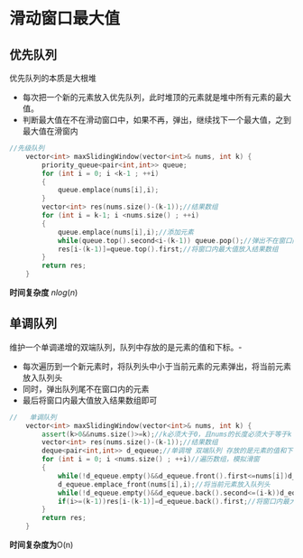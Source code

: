 # 滑动窗口最大值

## 优先队列

优先队列的本质是大根堆

- 每次把一个新的元素放入优先队列，此时堆顶的元素就是堆中所有元素的最大值。
- 判断最大值在不在滑动窗口中，如果不再，弹出，继续找下一个最大值，之到最大值在滑窗内

```cc
//先级队列
    vector<int> maxSlidingWindow(vector<int>& nums, int k) {
        priority_queue<pair<int,int>> queue;
        for (int i = 0; i <k-1 ; ++i)
        {
            queue.emplace(nums[i],i);
        }
        vector<int> res(nums.size()-(k-1));//结果数组
        for (int i = k-1; i <nums.size() ; ++i)
        {
            queue.emplace(nums[i],i);//添加元素
            while(queue.top().second<i-(k-1)) queue.pop();//弹出不在窗口内的元素
            res[i-(k-1)]=queue.top().first;//将窗口内最大值放入结果数组
        }
        return res;
    }
```

 **时间复杂度**  $nlog(n)$

## 单调队列

维护一个单调递增的双端队列，队列中存放的是元素的值和下标。-

- 每次遍历到一个新元素时，将队列头中小于当前元素的元素弹出，将当前元素放入队列头
- 同时，弹出队列尾不在窗口内的元素
- 最后将窗口内最大值放入结果数组即可



```cc
//   单调队列
    vector<int> maxSlidingWindow(vector<int>& nums, int k) {
        assert(k>0&&nums.size()>=k);//k必须大于0，且nums的长度必须大于等于k
        vector<int> res(nums.size()-(k-1));//结果数组
        deque<pair<int,int>> d_equeue;//单调增 双端队列 存放的是元素的值和下标
        for (int i = 0; i <nums.size() ; ++i)//遍历数组，模拟滑窗
        {
            while(!d_equeue.empty()&&d_equeue.front().first<=nums[i])d_equeue.pop_front();//弹出队列头中小于当前元素的元素
            d_equeue.emplace_front(nums[i],i);//将当前元素放入队列头
            while(!d_equeue.empty()&&d_equeue.back().second<=(i-k))d_equeue.pop_back();//弹出队列尾不在窗口内的元素
            if(i>=(k-1))res[i-(k-1)]=d_equeue.back().first;//将窗口内最大值放入结果数组
        }
        return res;
    }
```

**时间复杂度为**O(n)

